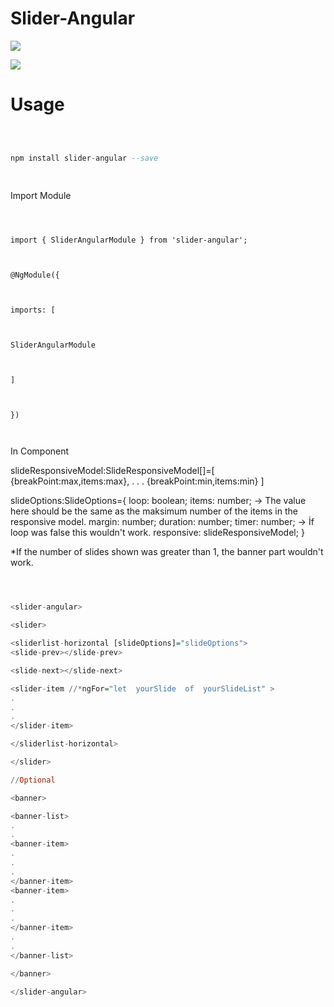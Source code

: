 
# Slider-Angular

  

![](https://media.giphy.com/media/gf6Zn6hyMKwT93cc3u/giphy.gif)

  

![](https://media.giphy.com/media/MAWiiAke5YvbWHA5oR/giphy.gif)

  

  

# Usage

  

  

```hs

  

npm install slider-angular --save

  

```

  

Import Module

  

```

  

import { SliderAngularModule } from 'slider-angular';

  

@NgModule({

  

imports: [

  

SliderAngularModule

  

]

  

})

  

```

  

In Component

slideResponsiveModel:SlideResponsiveModel[]=[
	{breakPoint:max,items:max},
	.
	.
	.
	{breakPoint:min,items:min}
]

slideOptions:SlideOptions={
	loop: boolean;
	items: number; -> The value here should be the same as the maksimum number of the items in the 	responsive model.
	margin: number;
	duration: number;
	timer: number; -> İf loop was false this wouldn't  work.
	responsive: slideResponsiveModel; 
}

*If the number of slides shown was greater than 1, the banner part wouldn't work.

```hs

  

<slider-angular>

<slider>

<sliderlist-horizontal [slideOptions]="slideOptions">
<slide-prev></slide-prev>

<slide-next></slide-next>

<slider-item //*ngFor="let  yourSlide  of  yourSlideList" >
.
.
.
</slider-item>

</sliderlist-horizontal>

</slider>

//Optional

<banner>

<banner-list>
.
.
<banner-item>
.
.
.
</banner-item>
<banner-item>
.
.
.
</banner-item>
.
.
</banner-list>

</banner>

</slider-angular>

  
  

```
